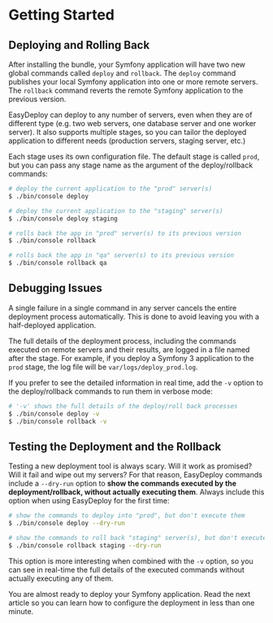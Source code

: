Getting Started
===============

Deploying and Rolling Back
--------------------------

After installing the bundle, your Symfony application will have two new global
commands called ``deploy`` and ``rollback``. The ``deploy`` command publishes
your local Symfony application into one or more remote servers. The ``rollback``
command reverts the remote Symfony application to the previous version.

EasyDeploy can deploy to any number of servers, even when they are of different
type (e.g. two web servers, one database server and one worker server). It also
supports multiple stages, so you can tailor the deployed application to
different needs (production servers, staging server, etc.)

Each stage uses its own configuration file. The default stage is called `prod`,
but you can pass any stage name as the argument of the deploy/rollback commands:

```bash
# deploy the current application to the "prod" server(s)
$ ./bin/console deploy

# deploy the current application to the "staging" server(s)
$ ./bin/console deploy staging

# rolls back the app in "prod" server(s) to its previous version
$ ./bin/console rollback

# rolls back the app in "qa" server(s) to its previous version
$ ./bin/console rollback qa
```

Debugging Issues
----------------

A single failure in a single command in any server cancels the entire deployment
process automatically. This is done to avoid leaving you with a half-deployed
application.

The full details of the deployment process, including the commands executed on
remote servers and their results, are logged in a file named after the stage.
For example, if you deploy a Symfony 3 application to the `prod` stage, the log
file will be `var/logs/deploy_prod.log`.

If you prefer to see the detailed information in real time, add the `-v` option
to the deploy/rollback commands to run them in verbose mode:

```bash
# '-v' shows the full details of the deploy/roll back processes
$ ./bin/console deploy -v
$ ./bin/console rollback -v
```

Testing the Deployment and the Rollback
---------------------------------------

Testing a new deployment tool is always scary. Will it work as promised? Will it
fail and wipe out my servers? For that reason, EasyDeploy commands include a
`--dry-run` option to **show the commands executed by the deployment/rollback,
without actually executing them**. Always include this option when using
EasyDeploy for the first time:

```bash
# show the commands to deploy into "prod", but don't execute them
$ ./bin/console deploy --dry-run

# show the commands to roll back "staging" server(s), but don't execute them
$ ./bin/console rollback staging --dry-run
```

This option is more interesting when combined with the `-v` option, so you can
see in real-time the full details of the executed commands without actually
executing any of them.

You are almost ready to deploy your Symfony application. Read the next article
so you can learn how to configure the deployment in less than one minute.
